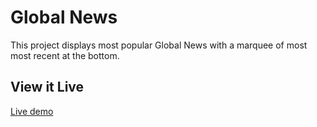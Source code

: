 # Global News

This project displays most popular Global News with a marquee of most most recent at the bottom.

## View it Live
[Live demo](github.com/Peculiar-codes/Global-news)
